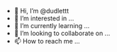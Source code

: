 - 👋 Hi, I’m @dudlettt
- 👀 I’m interested in ...
- 🌱 I’m currently learning ...
- 💞️ I’m looking to collaborate on ...
- 📫 How to reach me ...

<!---
dudlettt/dudlettt is a ✨ special ✨ repository because its `README.md` (this file) appears on your GitHub profile.
You can click the Preview link to take a look at your changes.
--->
